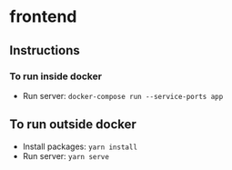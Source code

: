 # frontend

## Instructions

### To run inside docker

- Run server: `docker-compose run --service-ports app`

## To run outside docker

- Install packages: `yarn install`
- Run server: `yarn serve`


